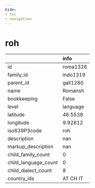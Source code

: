 ```yaml
---
hide:
- toc
- navigation
---
```

# roh
|                      | info     |
|:---------------------|:---------|
| id                   | roma1326 |
| family_id            | indo1319 |
| parent_id            | gall1280 |
| name                 | Romansh  |
| bookkeeping          | False    |
| level                | language |
| latitude             | 46.5538  |
| longitude            | 9.92812  |
| iso639P3code         | roh      |
| description          | nan      |
| markup_description   | nan      |
| child_family_count   | 0        |
| child_language_count | 0        |
| child_dialect_count  | 8        |
| country_ids          | AT CH IT |